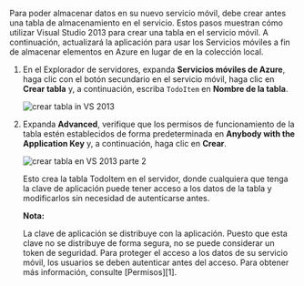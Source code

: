 Para poder almacenar datos en su nuevo servicio móvil, debe crear antes
una tabla de almacenamiento en el servicio. Estos pasos muestran cómo
utilizar Visual Studio 2013 para crear una tabla en el servicio móvil. A
continuación, actualizará la aplicación para usar los Servicios móviles
a fin de almacenar elementos en Azure en lugar de en la colección local.

1.  En el Explorador de servidores, expanda **Servicios móviles de
    Azure**, haga clic con el botón secundario en el servicio móvil,
    haga clic en **Crear tabla** y, a continuación, escriba `TodoItem`
    en **Nombre de la tabla**.
    
    ![crear tabla in VS
    2013](./media/mobile-services-create-new-table-vs2013/mobile-create-table-vs2013.png)

2.  Expanda **Advanced**, verifique que los permisos de funcionamiento
    de la tabla estén establecidos de forma predeterminada en **Anybody
    with the Application Key** y, a continuación, haga clic en
    **Crear**.
    
    ![crear tabla en VS 2013 parte
    2](./media/mobile-services-create-new-table-vs2013/mobile-create-table-vs2013-2.png)
    
    Esto crea la tabla TodoItem en el servidor, donde cualquiera que
    tenga la clave de aplicación puede tener acceso a los datos de la
    tabla y modificarlos sin necesidad de autenticarse antes.

	<div class="dev-callout">

	<b>Nota:</b>
	<p>La clave de aplicación se distribuye con la aplicación. Puesto que
	esta clave no se distribuye de forma segura, no se puede considerar
	un token de seguridad. Para proteger el acceso a los datos de su
	servicio móvil, los usuarios se deben autenticar antes del acceso.
	Para obtener más información, consulte [Permisos][1].</p>
</div>




[1]: http://msdn.microsoft.com/en-us/library/windowsazure/jj193161.aspx
